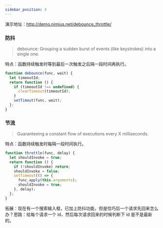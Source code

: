 ```yaml
---
sidebar_position: 3
---
```


演示地址：http://demo.nimius.net/debounce_throttle/

### 防抖

> debounce: Grouping a sudden burst of events (like keystrokes) into a single one.

特点：函数持续触发时等到最后一次触发之后隔一段时间再执行。

```js
function debounce(func, wait) {
  let timeoutId;
  return function () {
    if (timeoutId !== undefined) {
      clearTimeout(timeoutId);
    }
    setTimout(func, wait);
  };
}
```

### 节流

> Guaranteeing a constant flow of executions every X milliseconds.

特点：函数持续触发时每隔一段时间执行。

```js
function throttle(func, delay) {
  let shouldInvoke = true;
  return function () {
    if (!shouldInvoke) return;
    shouldInvoke = false;
    setTimeout(() => {
      func.apply(this.arguments);
      shouldInvoke = true;
    }, delay);
  };
}
```

拓展：现在有一个搜索输入框，已加上防抖功能，但是恰巧后一个请求先回来怎么办？思路：给每个请求一个 id，然后每次请求回来的时候判断下 id 是不是最新的。
